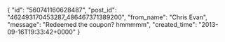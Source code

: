 {
   "id": "560741160628487",
   "post_id": "462493170453287_486467371389200",
   "from_name": "Chris Evan",
   "message": "Redeemed the coupon? hmmmmm",
   "created_time": "2013-09-16T19:33:42+0000"
 }
